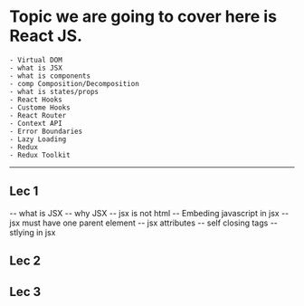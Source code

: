 # Topic we are going to cover here is React JS.

    - Virtual DOM
    - what is JSX
    - what is components
    - comp Composition/Decomposition
    - what is states/props
    - React Hooks
    - Custome Hooks
    - React Router
    - Context API
    - Error Boundaries
    - Lazy Loading
    - Redux
    - Redux Toolkit

---

## Lec 1

-- what is JSX
-- why JSX
-- jsx is not html
-- Embeding javascript in jsx
-- jsx must have one parent element
-- jsx attributes
-- self closing tags
-- stlying in jsx

## Lec 2

## Lec 3

